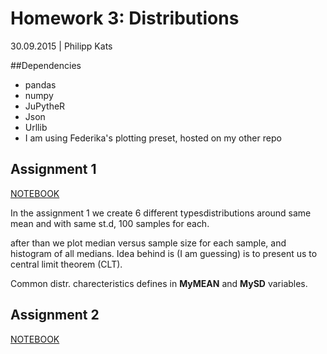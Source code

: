 Homework 3: Distributions
======
30.09.2015 | Philipp Kats




##Dependencies

- pandas
- numpy
- JuPytheR
- Json
- Urllib
- I am using Federika's plotting preset, hosted on my other repo

## Assignment 1

[NOTEBOOK](assignment1_distributions_instructions.ipynb)

In the assignment 1 we create 6 different typesdistributions 
around same mean and with same st.d, 100 samples for each.

after than we plot median versus sample size for each sample,
and histogram of all medians. Idea behind is (I am guessing) is to present us to central limit theorem (CLT).

Common distr. charecteristics defines in **MyMEAN** and **MySD** variables.

## Assignment 2

[NOTEBOOK](a2.ipynb)



